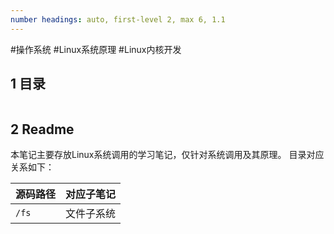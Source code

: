 ```yaml
---
number headings: auto, first-level 2, max 6, 1.1
---
```

#操作系统 #Linux系统原理 #Linux内核开发 

## 1 目录

```toc
```

## 2 Readme

本笔记主要存放Linux系统调用的学习笔记，仅针对系统调用及其原理。
目录对应关系如下：

| 源码路径  | 对应子笔记 |
| ----- | ----- |
| `/fs` | 文件子系统 |
